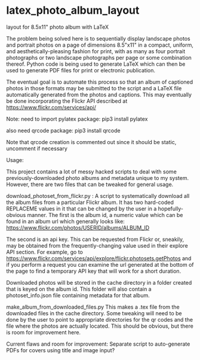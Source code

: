 # latex_photo_album_layout
layout for 8.5x11" photo album with LaTeX

The problem being solved here is to sequentially display landscape photos and portrait photos on a page of dimensions 8.5"x11" in a compact, uniform, and aesthetically-pleasing fashion for print, with as many as four portrait photographs or two landscape photographs per page or some combination thereof.  Python code is being used to generate LaTeX which can then be used to generate PDF files for print or electronic publication.

The eventual goal is to automate this process so that an album of captioned photos in those formats may be submitted to the script and a LaTeX file automatically generated from the photos and captions.  This may eventually be done incorporating the Flickr API described at https://www.flickr.com/services/api/

Note: need to import pylatex package:
pip3 install pylatex

also need qrcode package:
pip3 install qrcode

Note that qrcode creation is commented out since it should be static, uncomment if necessary

Usage:

This project contains a lot of messy hacked scripts to deal with some previously-downloaded photo albums and metadata unique to my system.  However, there are two files that can be tweaked for general usage.

download_photoset_from_flickr.py :
A script to systematically download all the album files from a particular Flickr album.  It has two hard-coded REPLACEME values in it that can be changed by the user in a hopefully-obvious manner.  The first is the album id, a numeric value which can be found in an album url which generally looks like:
https://www.flickr.com/photos/USERID/albums/ALBUM_ID


The second is an api key.  This can be requested from Flickr or, sneakily, may be obtained from the frequently-changing value used in their explore API section.  For example, go to https://www.flickr.com/services/api/explore/flickr.photosets.getPhotos and if you perform a request you can examine the url generated at the bottom of the page to find a temporary API key that will work for a short duration. 

Downloaded photos will be stored in the cache directory in a folder created that is keyed on the album id.  This folder will also contain a photoset_info.json file containing metadata for that album.

make_album_from_downloaded_files.py
This makes a .tex file from the downloaded files in the cache directory.  Some tweaking will need to be done by the user to point to appropriate directories for the qr codes and the file where the photos are actually located.  This should be obvious, but there is room for improvement here.


Current flaws and room for improvement:
Separate script to auto-generate PDFs for covers using title and image input?
